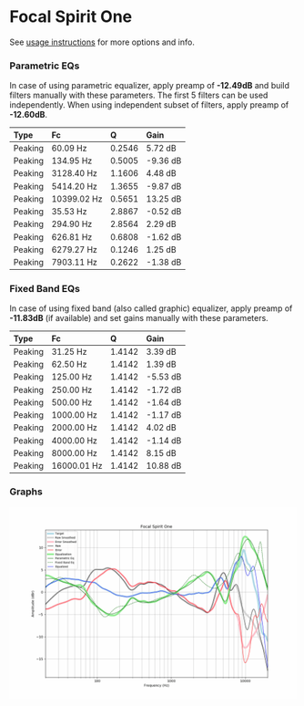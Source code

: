 # Focal Spirit One
See [usage instructions](https://github.com/jaakkopasanen/AutoEq#usage) for more options and info.

### Parametric EQs
In case of using parametric equalizer, apply preamp of **-12.49dB** and build filters manually
with these parameters. The first 5 filters can be used independently.
When using independent subset of filters, apply preamp of **-12.60dB**.

| Type    | Fc          |      Q | Gain     |
|:--------|:------------|:-------|:---------|
| Peaking | 60.09 Hz    | 0.2546 | 5.72 dB  |
| Peaking | 134.95 Hz   | 0.5005 | -9.36 dB |
| Peaking | 3128.40 Hz  | 1.1606 | 4.48 dB  |
| Peaking | 5414.20 Hz  | 1.3655 | -9.87 dB |
| Peaking | 10399.02 Hz | 0.5651 | 13.25 dB |
| Peaking | 35.53 Hz    | 2.8867 | -0.52 dB |
| Peaking | 294.90 Hz   | 2.8564 | 2.29 dB  |
| Peaking | 626.81 Hz   | 0.6808 | -1.62 dB |
| Peaking | 6279.27 Hz  | 0.1246 | 1.25 dB  |
| Peaking | 7903.11 Hz  | 0.2622 | -1.38 dB |

### Fixed Band EQs
In case of using fixed band (also called graphic) equalizer, apply preamp of **-11.83dB**
(if available) and set gains manually with these parameters.

| Type    | Fc          |      Q | Gain     |
|:--------|:------------|:-------|:---------|
| Peaking | 31.25 Hz    | 1.4142 | 3.39 dB  |
| Peaking | 62.50 Hz    | 1.4142 | 1.39 dB  |
| Peaking | 125.00 Hz   | 1.4142 | -5.53 dB |
| Peaking | 250.00 Hz   | 1.4142 | -1.72 dB |
| Peaking | 500.00 Hz   | 1.4142 | -1.64 dB |
| Peaking | 1000.00 Hz  | 1.4142 | -1.17 dB |
| Peaking | 2000.00 Hz  | 1.4142 | 4.02 dB  |
| Peaking | 4000.00 Hz  | 1.4142 | -1.14 dB |
| Peaking | 8000.00 Hz  | 1.4142 | 8.15 dB  |
| Peaking | 16000.01 Hz | 1.4142 | 10.88 dB |

### Graphs
![](./Focal%20Spirit%20One.png)